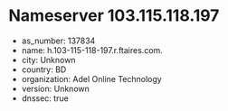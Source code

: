 # Nameserver 103.115.118.197

* as_number: 137834
* name: h.103-115-118-197.r.ftaires.com.
* city: Unknown
* country: BD
* organization: Adel Online Technology
* version: Unknown
* dnssec: true
